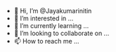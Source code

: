 - 👋 Hi, I’m @Jayakumarinitin
- 👀 I’m interested in ...
- 🌱 I’m currently learning ...
- 💞️ I’m looking to collaborate on ...
- 📫 How to reach me ...

<!---
Jayakumarinitin/Jayakumarinitin is a ✨ special ✨ repository because its `README.md` (this file) appears on your GitHub profile.
You can click the Preview link to take a look at your changes.
--->

